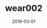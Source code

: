 ---
title: wear002
articlename: >-
  Gamification Use and Design in Popular Health and Fitness Mobile Applications
date: '2019-03-01'
authors: >-
  Victor Cotton, Mitesh S. Patel
source: 'https://journals.sagepub.com/doi/full/10.1177/0890117118790394'
journal: Am J Hlth Prom
spotlight: true
topic: Wearables
image: 
summary: 
---